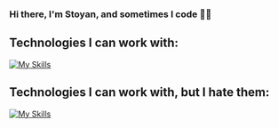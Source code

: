 ### Hi there, I'm Stoyan, and sometimes I code 🧑‍💻

  ## Technologies I can work with: 
[![My Skills](https://skillicons.dev/icons?i=java,spring,mysql,mongodb,git,azure,docker)](https://skillicons.dev)

  ## Technologies I can work with, but I hate them:
 [![My Skills](https://skillicons.dev/icons?i=aws,js)](https://skillicons.dev)

 
 

